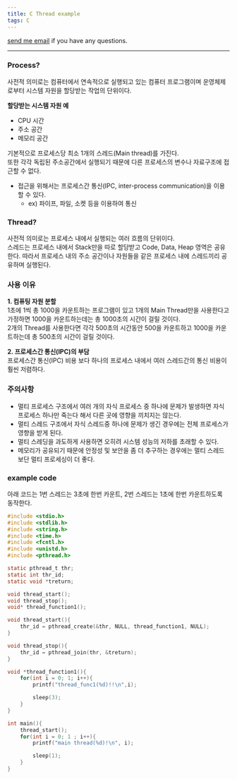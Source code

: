 ```yaml
---
title: C Thread example
tags: C
---
```


[send me email](mailto:jewel7492@gmail.com) if you have any questions.

<!--more-->

---
### Process?  

사전적 의미로는 컴퓨터에서 연속적으로 실행되고 있는 컴퓨터 프로그램이며 운영체제로부터 시스템 자원을 할당받는 작업의 단위이다.  

**할당받는 시스템 자원 예**  
* CPU 시간
* 주소 공간  
* 메모리 공간  

기본적으로 프로세스당 최소 1개의 스레드(Main thread)를 가진다.  
또한 각각 독립된 주소공간에서 실행되기 때문에 다른 프로세스의 변수나 자료구조에 접근할 수 없다.  
* 접근을 위해서는 프로세스간 통신(IPC, inter-process communication)을 이용할 수 있다.  
    * ex) 파이프, 파일, 소켓 등을 이용하여 통신  

### Thread?  

사전적 의미로는 프로세스 내에서 실행되는 여러 흐름의 단위이다.  
스레드는 프로세스 내에서 Stack만을 따로 할당받고 Code, Data, Heap 영역은 공유한다. 따라서 프로세스 내의 주소 공간이나 자원들을 같은 프로세스 내에 스레드끼리 공유하며 실행된다.  

### 사용 이유  

**1. 컴퓨팅 자원 분할**     
1초에 1씩 총 1000을 카운트하는 프로그램이 있고 1개의 Main Thread만을 사용한다고 가정하면 1000을 카운트하는데는 총 1000초의 시간이 걸릴 것이다.  
2개의 Thread를 사용한다면 각각 500초의 시간동안 500을 카운트하고 1000을 카운트하는데 총 500초의 시간이 걸릴 것이다.  

**2. 프로세스간 통신(IPC)의 부담**  
프로세스간 통신(IPC) 비용 보다 하나의 프로세스 내에서 여러 스레드간의 통신 비용이 훨씬 저렴하다.

### 주의사항  

* 멀티 프로세스 구조에서 여러 개의 자식 프로세스 중 하나에 문제가 발생하면 자식 프로세스 하나만 죽는다 해서 다른 곳에 영향을 끼치지는 않는다.  
* 멀티 스레드 구조에서 자식 스레드중 하나에 문제가 생긴 경우에는 전체 프로세스가 영향을 받게 된다.  
* 멀티 스레딩을 과도하게 사용하면 오히려 시스템 성능의 저하를 초래할 수 있다.  
* 메모리가 공유되기 때문에 안정성 및 보안을 좀 더 추구하는 경우에는 멀티 스레드보단 멀티 프로세싱이 더 좋다.  

### example code  

아래 코드는 1번 스레드는 3초에 한번 카운트, 2번 스레드는 1초에 한번 카운트하도록 동작한다.  

```c
#include <stdio.h>
#include <stdlib.h>
#include <string.h>
#include <time.h>
#include <fcntl.h>
#include <unistd.h>
#include <pthread.h>

static pthread_t thr;
static int thr_id;
static void *treturn;

void thread_start();
void thread_stop();
void* thread_function1();

void thread_start(){
    thr_id = pthread_create(&thr, NULL, thread_function1, NULL);
}

void thread_stop(){
    thr_id = pthread_join(thr, &treturn);
}

void *thread_function1(){
    for(int i = 0; 1; i++){
        printf("thread_func1(%d)!!\n",i);

        sleep(3);
    }
}

int main(){
    thread_start();
    for(int i = 0; 1 ; i++){
        printf("main thread(%d)!\n", i);

        sleep(1);
    }
}
```